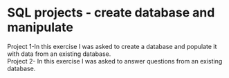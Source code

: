 # SQL projects - create database and manipulate 
Project 1-In this exercise I was asked to create a database and populate it with data from an existing database. <br>
Project 2- In this exercise I was asked to answer questions from an existing database.

